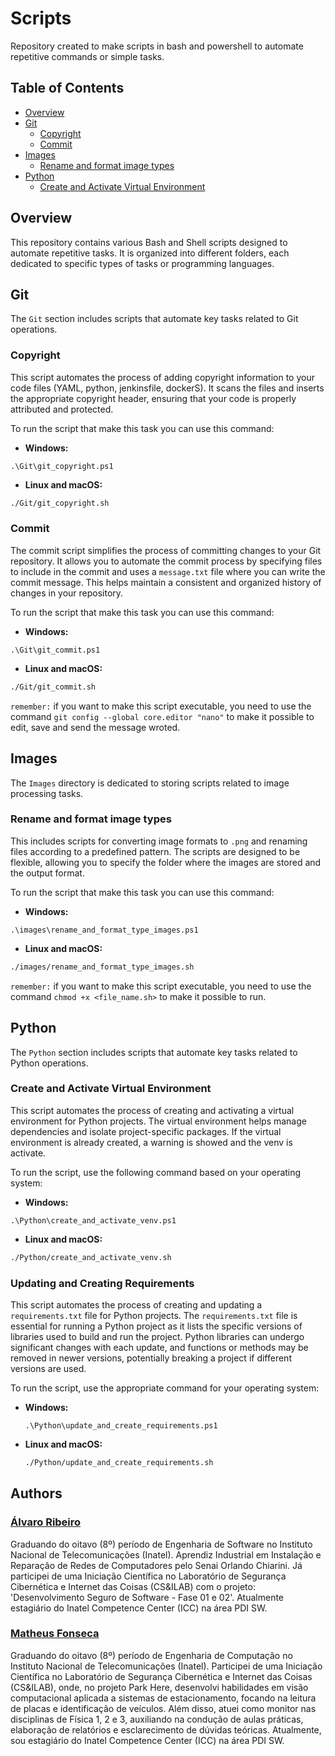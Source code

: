 # Scripts
Repository created to make scripts in bash and powershell to automate repetitive commands or simple tasks.

## Table of Contents
- [Overview](#overview)
- [Git](#git)
    - [Copyright](#copyright)
    - [Commit](#commit)
- [Images](#images)
    - [Rename and format image types](#rename-and-format-image-types)
- [Python](#python)
    - [Create and Activate Virtual Environment](#create-and-activate-virtual-environment)

## Overview
This repository contains various Bash and Shell scripts designed to automate repetitive tasks. It is organized into different folders, each dedicated to specific types of tasks or programming languages.

## Git

The `Git` section includes scripts that automate key tasks related to Git operations.

### Copyright

This script automates the process of adding copyright information to your code files (YAML, python, jenkinsfile, dockerS). It scans the files and inserts the appropriate copyright header, ensuring that your code is properly attributed and protected.

To run the script that make this task you can use this command:

- **Windows:**
```shell
.\Git\git_copyright.ps1
```

- **Linux and macOS:**
```bash
./Git/git_copyright.sh
```

### Commit

The commit script simplifies the process of committing changes to your Git repository. It allows you to automate the commit process by specifying files to include in the commit and uses a `message.txt` file where you can write the commit message. This helps maintain a consistent and organized history of changes in your repository.

To run the script that make this task you can use this command:

- **Windows:**
```shell
.\Git\git_commit.ps1
```

- **Linux and macOS:**
```bash
./Git/git_commit.sh
```

`remember:` if you want to make this script executable, you need to use the command `git config --global core.editor "nano"` to make it possible to edit, save and send the message wroted.

## Images
The `Images` directory is dedicated to storing scripts related to image processing tasks. 

### Rename and format image types
This includes scripts for converting image formats to `.png` and renaming files according to a predefined pattern. The scripts are designed to be flexible, allowing you to specify the folder where the images are stored and the output format.

To run the script that make this task you can use this command:

- **Windows:**
```shell
.\images\rename_and_format_type_images.ps1
```

- **Linux and macOS:**
```bash
./images/rename_and_format_type_images.sh
```

`remember:` if you want to make this script executable, you need to use the command `chmod +x <file_name.sh>` to make it possible to run.


## Python

The `Python` section includes scripts that automate key tasks related to Python operations.

### Create and Activate Virtual Environment

This script automates the process of creating and activating a virtual environment for Python projects. The virtual environment helps manage dependencies and isolate project-specific packages. If the virtual environment is already created, a warning is showed and the venv is activate.

To run the script, use the following command based on your operating system:

- **Windows:**
```shell
.\Python\create_and_activate_venv.ps1
```

- **Linux and macOS:**
```bash
./Python/create_and_activate_venv.sh
```

### Updating and Creating Requirements

This script automates the process of creating and updating a `requirements.txt` file for Python projects. The `requirements.txt` file is essential for running a Python project as it lists the specific versions of libraries used to build and run the project. Python libraries can undergo significant changes with each update, and functions or methods may be removed in newer versions, potentially breaking a project if different versions are used.

To run the script, use the appropriate command for your operating system:

- **Windows:**
  ```shell
  .\Python\update_and_create_requirements.ps1
  ```

- **Linux and macOS:**
  ```bash
  ./Python/update_and_create_requirements.sh
  ```

## Authors

### [Álvaro Ribeiro](https://github.com/AlvaroLucioRibeiro)

Graduando do oitavo (8º) período de Engenharia de Software no Instituto Nacional de Telecomunicações (Inatel). Aprendiz Industrial em Instalação e Reparação de Redes de Computadores pelo Senai Orlando Chiarini. Já participei de uma Iniciação Científica no Laboratório de Segurança Cibernética e Internet das Coisas (CS&ILAB) com o projeto: 'Desenvolvimento Seguro de Software - Fase 01 e 02'. Atualmente estagiário do Inatel Competence Center (ICC) na área PDI SW.

### [Matheus Fonseca](https://github.com/matheusAFONSECA)

Graduando do oitavo (8º) período de Engenharia de Computação no Instituto Nacional de Telecomunicações (Inatel). Participei de uma Iniciação Científica no Laboratório de Segurança Cibernética e Internet das Coisas (CS&ILAB), onde, no projeto Park Here, desenvolvi habilidades em visão computacional aplicada a sistemas de estacionamento, focando na leitura de placas e identificação de veículos. Além disso, atuei como monitor nas disciplinas de Física 1, 2 e 3, auxiliando na condução de aulas práticas, elaboração de relatórios e esclarecimento de dúvidas teóricas. Atualmente, sou estagiário do Inatel Competence Center (ICC) na área PDI SW.
